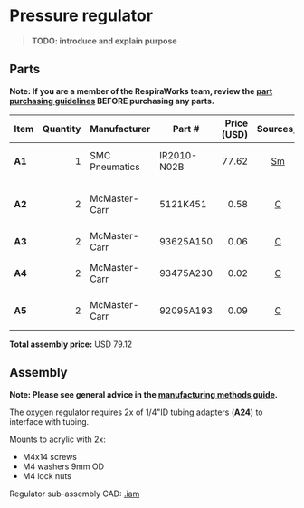 # Pressure regulator

>**TODO: introduce and explain purpose**

## Parts

**Note: If you are a member of the RespiraWorks team, review the [part purchasing guidelines][ppg]
BEFORE purchasing any parts.**

[ppg]: ../../purchasing_guidelines.md

| Item  | Quantity | Manufacturer   | Part #      | Price (USD) | Sources[*][ppg]| Notes |
| ----- |---------:| -------------- | ----------- | -----------:|:--------------:| ----- |
|**A1** | 1        | SMC Pneumatics | IR2010-N02B | 77.62       | [Sm][a1smc]    | precision pressure regulator |
|**A2** | 2        | McMaster-Carr  | 5121K451    | 0.58        | [C][a2mcmc]    | 1/4 NPT x 1/4" ID barbed adapter |
|**A3** | 2        | McMaster-Carr  | 93625A150   | 0.06        | [C][a3mcmc]    | M4 lock nut |
|**A4** | 2        | McMaster-Carr  | 93475A230   | 0.02        | [C][a4mcmc]    | M4 washer, 9mm OD |
|**A5** | 2        | McMaster-Carr  | 92095A193   | 0.09        | [C][a5mcmc]    | M4 screw, 14mm |

**Total assembly price:** USD 79.12

[a1smc]:  https://www.smcpneumatics.com/IR2010-N02B.html
[a2mcmc]: https://www.mcmaster.com/5121K451
[a3mcmc]: https://www.mcmaster.com/93625A150/
[a4mcmc]: https://www.mcmaster.com/93475A230/
[a5mcmc]: https://www.mcmaster.com/92095A193/

## Assembly

**Note: Please see general advice in the [manufacturing methods guide](../../methods).**

The oxygen regulator requires 2x of 1/4"ID tubing adapters (**A24**) to interface with tubing.

Mounts to acrylic with 2x:
* M4x14 screws
* M4 washers 9mm OD
* M4 lock nuts

Regulator sub-assembly CAD: [.iam](regulator_assembly.iam)
